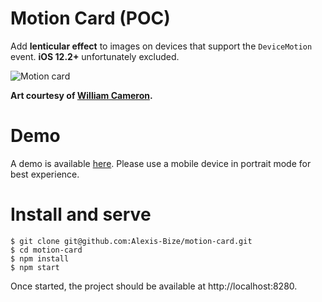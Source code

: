# Motion Card (POC)
Add **lenticular effect** to images on devices that support the `DeviceMotion` event. **iOS 12.2+** unfortunately excluded.

![Motion card](lenticular-example.gif)

**Art courtesy of [William Cameron](https://twitter.com/pixelflaregfx).**

# Demo
A demo is available [here](https://alexis-bize.github.io/motion-card-demo). Please use a mobile device in portrait mode for best experience.

# Install and serve
```
$ git clone git@github.com:Alexis-Bize/motion-card.git
$ cd motion-card
$ npm install
$ npm start
```

Once started, the project should be available at http://localhost:8280.
